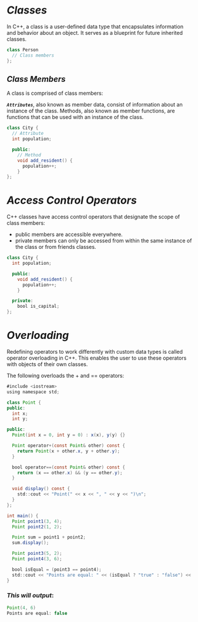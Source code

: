 # ***Classes***

In C++, a class is a user-defined data type that encapsulates information and behavior about an object. It serves as a blueprint for future inherited classes.
```java
class Person 
  // Class members
};
```

## ***Class Members***
A class is comprised of class members:

***`Attributes`***, also known as member data, consist of information about an instance of the class.
Methods, also known as member functions, are functions that can be used with an instance of the class.
```java
class City {
  // Attribute
  int population;

  public:
    // Method
    void add_resident() {
      population++;
    }
};
```

# ***Access Control Operators***
C++ classes have access control operators that designate the scope of class members:

- public members are accessible everywhere.
- private members can only be accessed from within the same instance of the class or from friends classes.
```java
class City {
  int population;

  public:
    void add_resident() {
      population++;
    }

  private:
    bool is_capital;
};
```

# ***Overloading***

Redefining operators to work differently with custom data types is called operator overloading in C++. This enables the user to use these operators with objects of their own classes.

The following overloads the + and == operators:
```java
#include <iostream>
using namespace std;

class Point {
public:
  int x;
  int y;

public:
  Point(int x = 0, int y = 0) : x(x), y(y) {}

  Point operator+(const Point& other) const {
    return Point(x + other.x, y + other.y);
  }

  bool operator==(const Point& other) const {
    return (x == other.x) && (y == other.y);
  }

  void display() const {
    std::cout << "Point(" << x << ", " << y << ")\n";
  }
};

int main() {
  Point point1(3, 4);
  Point point2(1, 2);

  Point sum = point1 + point2;
  sum.display();

  Point point3(5, 2);
  Point point4(3, 6);

  bool isEqual = (point3 == point4);
  std::cout << "Points are equal: " << (isEqual ? "true" : "false") << "\n";
}
```
### ***This will output***:
```java
Point(4, 6)
Points are equal: false
```
